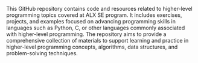 This GitHub repository contains code and resources related to higher-level programming topics covered at ALX SE program. It includes exercises, projects, and examples focused on advancing programming skills in languages such as Python, C, or other languages commonly associated with higher-level programming. The repository aims to provide a comprehensive collection of materials to support learning and practice in higher-level programming concepts, algorithms, data structures, and problem-solving techniques.

